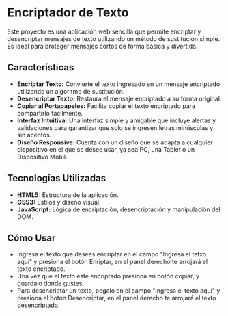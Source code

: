 # Encriptador de Texto

Este proyecto es una aplicación web sencilla que permite encriptar y desencriptar mensajes de texto utilizando un método de sustitución simple. 
Es ideal para proteger mensajes cortos de forma básica y divertida.

## Características

- **Encriptar Texto:** Convierte el texto ingresado en un mensaje encriptado utilizando un algoritmo de sustitución.
- **Desencriptar Texto:** Restaura el mensaje encriptado a su forma original.
- **Copiar al Portapapeles:** Facilita copiar el texto encriptado para compartirlo fácilmente.
- **Interfaz Intuitiva:** Una interfaz simple y amigable que incluye alertas y validaciones para garantizar que solo se ingresen letras minúsculas y sin acentos.
- **Diseño Responsive:** Cuenta con un diseño que se adapta a cualquier dispositivo en el que se desee usar, ya sea PC, una Tablet o un Dispositivo Mobil.

## Tecnologías Utilizadas

- **HTML5:** Estructura de la aplicación.
- **CSS3:** Estilos y diseño visual.
- **JavaScript:** Lógica de encriptación, desencriptación y manipulación del DOM.

## Cómo Usar

- Ingresa el texto que desees encriptar en el campo "Ingresa el tetxo aquí" y presiona el botón Enriptar, en el panel derecho te arrojará el texto encriptado.
- Una vez que el texto esté encriptado presiona en botón copiar, y guardalo donde gustes.
- Para desencriptar un texto, pegalo en el campo "ingresa el texto aquí" y presiona el boton Desencriptar, en el panel derecho te arrojará el texto desencriptado.
